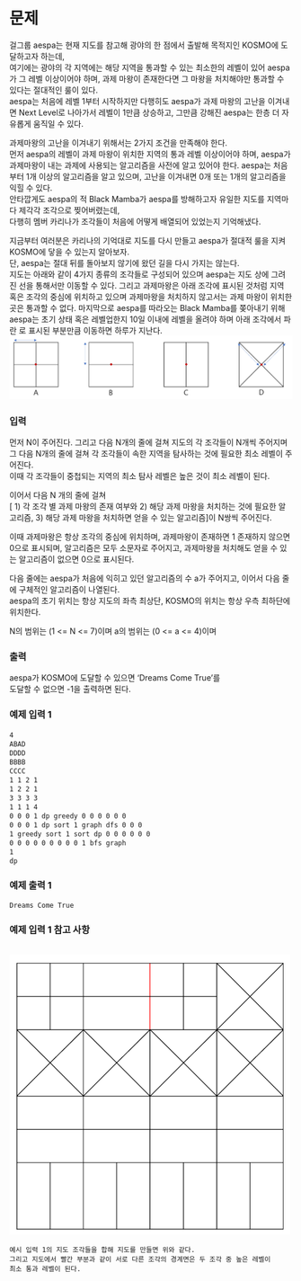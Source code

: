 # 문제
걸그룹 aespa는 현재 지도를 참고해 광야의 한 점에서 출발해 목적지인 KOSMO에 도달하고자 하는데, <br>
여기에는 광야의 각 지역에는 해당 지역을 통과할 수 있는 최소한의 레벨이 있어 aespa가 그 레벨 이상이어야 하며, 과제 마왕이 존재한다면 그 마왕을 처치해야만 통과할 수 있다는 절대적인 룰이 있다. <br>
aespa는 처음에 레벨 1부터 시작하지만 다행히도 aespa가 과제 마왕의 고난을 이겨내면 Next Level로 나아가서 레벨이 1만큼 상승하고, 그만큼 강해진 aespa는 한층 더 자유롭게 움직일 수 있다. <br>

과제마왕의 고난을 이겨내기 위해서는 2가지 조건을 만족해야 한다. <br>
먼저 aespa의 레벨이 과제 마왕이 위치한 지역의 통과 레벨 이상이어야 하며, aespa가 과제마왕이 내는 과제에 사용되는 알고리즘을 사전에 알고 있어야 한다. aespa는 처음부터 1개 이상의 알고리즘을 알고 있으며, 고난을 이겨내면 0개 또는 1개의 알고리즘을 익힐 수 있다. <br>
안타깝게도 aespa의 적 Black Mamba가 aespa를 방해하고자 유일한 지도를 지역마다 제각각 조각으로 찢어버렸는데,<br>
다행히 멤버 카리나가 조각들이 처음에 어떻게 배열되어 있었는지 기억해냈다. <br>

지금부터 여러분은 카리나의 기억대로 지도를 다시 만들고 aespa가 절대적 룰을 지켜 KOSMO에 닿을 수 있는지 알아보자. <br>
단, aespa는 절대 뒤를 돌아보지 않기에 왔던 길을 다시 가지는 않는다. <br>
지도는 아래와 같이 4가지 종류의 조각들로 구성되어 있으며 aespa는 지도 상에 그려진 선을 통해서만 이동할 수 있다.
그리고 과제마왕은 아래 조각에 표시된 것처럼 지역 혹은 조각의 중심에 위치하고 있으며 과제마왕을 처치하지 않고서는 과제 마왕이 위치한 곳은 통과할 수 없다.
마지막으로 aespa를 따라오는 Black Mamba를 쫒아내기 위해 aespa는 초기 상태 혹은 레벨업한지 10일 이내에 레벨을 올려야 하며 아래 조각에서 파란 로 표시된 부분만큼 이동하면 하루가 지난다.
![piece](./img/piece.png)

### 입력
먼저 N이 주어진다. 그리고 다음 N개의 줄에 걸쳐 지도의 각 조각들이 N개씩 주어지며<br>
그 다음 N개의 줄에 걸쳐 각 조각들이 속한 지역을 탐사하는 것에 필요한 최소 레벨이 주어진다. <br>
이때 각 조각들이 중첩되는 지역의 최소 탐사 레벨은 높은 것이 최소 레벨이 된다. <br>

이어서 다음 N 개의 줄에 걸쳐 <br>
[ 1) 각 조각 별 과제 마왕의 존재 여부와 2) 해당 과제 마왕을 처치하는 것에 필요한 알고리즘, 3) 해당 과제 마왕을 처치하면 얻을 수 있는 알고리즘]이 N쌍씩 주어진다. 
<br>

이때 과제마왕은 항상 조각의 중심에 위치하며, 과제마왕이 존재하면 1 존재하지 않으면 0으로 표시되며, 알고리즘은 모두 소문자로 주어지고, 과제마왕을 처치해도 얻을 수 있는
알고리즘이 없으면 0으로 표시된다. <br>

다음 줄에는 aespa가 처음에 익히고 있던 알고리즘의 수 a가 주어지고, 이어서 다음 줄에 구체적인 알고리즘이 나열된다. <br>
aespa의 초기 위치는 항상 지도의 좌측 최상단, KOSMO의 위치는 항상 우측 최하단에 위치한다. <br>

N의 범위는 (1 <= N <= 7)이며
a의 범위는 (0 <= a <= 4)이며 
### 출력
aespa가 KOSMO에 도달할 수 있으면 ‘Dreams Come True’를 <br>
도달할 수 없으면 -1을 출력하면 된다. <br>

### 예제 입력 1
```
4
ABAD
DDDD
BBBB
CCCC
1 1 2 1
1 2 2 1
3 3 3 3
1 1 1 4
0 0 0 1 dp greedy 0 0 0 0 0 0
0 0 0 1 dp sort 1 graph dfs 0 0 0
1 greedy sort 1 sort dp 0 0 0 0 0 0
0 0 0 0 0 0 0 0 0 1 bfs graph
1
dp
```
### 예제 출력 1
```
Dreams Come True
```

### 예제 입력 1 참고 사항
<br>

<img src=./img/map.png width=500px>

```
예시 입력 1의 지도 조각들을 합해 지도를 만들면 위와 같다. 
그리고 지도에서 빨간 부분과 같이 서로 다른 조각의 경계면은 두 조각 중 높은 레벨이
최소 통과 레벨이 된다.
```
